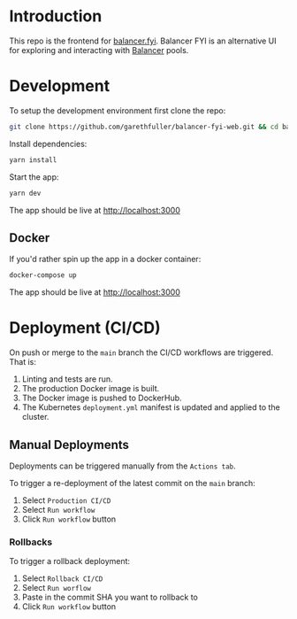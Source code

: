 # Introduction
This repo is the frontend for [balancer.fyi](https://balancer.fyi). Balancer FYI is an alternative UI for exploring and interacting with [Balancer](https://balancer.finance) pools.

# Development
To setup the development environment first clone the repo:
```bash
git clone https://github.com/garethfuller/balancer-fyi-web.git && cd balancer-fyi
```

Install dependencies:
```bash
yarn install
```

Start the app:
```bash
yarn dev
```
The app should be live at [http://localhost:3000](http://localhost:3000)

## Docker
If you'd rather spin up the app in a docker container:
```bash
docker-compose up
```
The app should be live at [http://localhost:3000](http://localhost:3000)

# Deployment (CI/CD)
On push or merge to the `main` branch the CI/CD workflows are triggered. That is:

1. Linting and tests are run.
2. The production Docker image is built.
3. The Docker image is pushed to DockerHub.
4. The Kubernetes `deployment.yml` manifest is updated and applied to the cluster.

## Manual Deployments
Deployments can be triggered manually from the `Actions tab`. 

To trigger a re-deployment of the latest commit on the `main` branch:

1. Select `Production CI/CD`
2. Select `Run workflow`
3. Click `Run workflow` button

### Rollbacks
To trigger a rollback deployment:

1. Select `Rollback CI/CD`
2. Select `Run worflow`
3. Paste in the commit SHA you want to rollback to
4. Click `Run workflow` button
